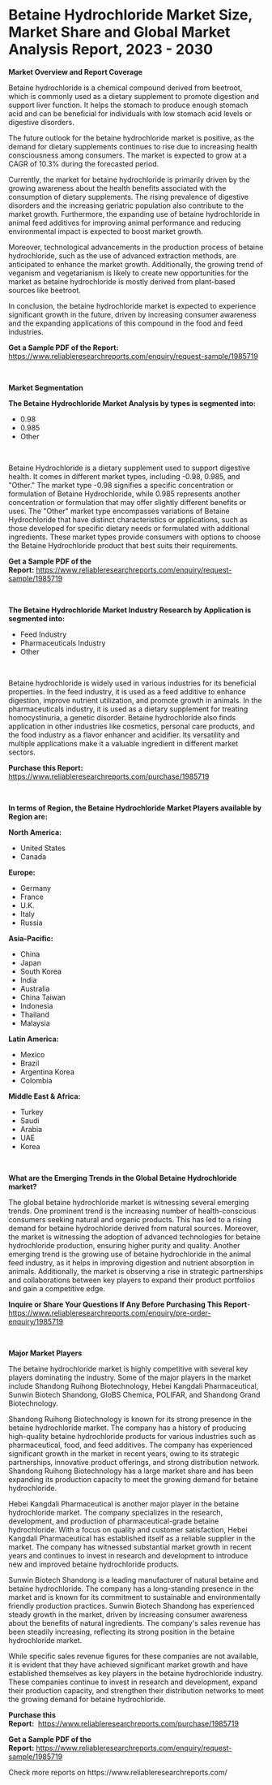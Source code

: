 <p><h1>Betaine Hydrochloride Market Size, Market Share and Global Market Analysis Report, 2023 - 2030</h1></p><p><strong>Market Overview and Report Coverage</strong></p>
<p><p>Betaine hydrochloride is a chemical compound derived from beetroot, which is commonly used as a dietary supplement to promote digestion and support liver function. It helps the stomach to produce enough stomach acid and can be beneficial for individuals with low stomach acid levels or digestive disorders.</p><p>The future outlook for the betaine hydrochloride market is positive, as the demand for dietary supplements continues to rise due to increasing health consciousness among consumers. The market is expected to grow at a CAGR of 10.3% during the forecasted period.</p><p>Currently, the market for betaine hydrochloride is primarily driven by the growing awareness about the health benefits associated with the consumption of dietary supplements. The rising prevalence of digestive disorders and the increasing geriatric population also contribute to the market growth. Furthermore, the expanding use of betaine hydrochloride in animal feed additives for improving animal performance and reducing environmental impact is expected to boost market growth.</p><p>Moreover, technological advancements in the production process of betaine hydrochloride, such as the use of advanced extraction methods, are anticipated to enhance the market growth. Additionally, the growing trend of veganism and vegetarianism is likely to create new opportunities for the market as betaine hydrochloride is mostly derived from plant-based sources like beetroot.</p><p>In conclusion, the betaine hydrochloride market is expected to experience significant growth in the future, driven by increasing consumer awareness and the expanding applications of this compound in the food and feed industries.</p></p>
<p><strong>Get a Sample PDF of the Report:</strong> <a href="https://www.reliableresearchreports.com/enquiry/request-sample/1985719">https://www.reliableresearchreports.com/enquiry/request-sample/1985719</a></p>
<p>&nbsp;</p>
<p><strong>Market Segmentation</strong></p>
<p><strong>The Betaine Hydrochloride Market Analysis by types is segmented into:</strong></p>
<p><ul><li>0.98</li><li>0.985</li><li>Other</li></ul></p>
<p>&nbsp;</p>
<p><p>Betaine Hydrochloride is a dietary supplement used to support digestive health. It comes in different market types, including -0.98, 0.985, and "Other." The market type -0.98 signifies a specific concentration or formulation of Betaine Hydrochloride, while 0.985 represents another concentration or formulation that may offer slightly different benefits or uses. The "Other" market type encompasses variations of Betaine Hydrochloride that have distinct characteristics or applications, such as those developed for specific dietary needs or formulated with additional ingredients. These market types provide consumers with options to choose the Betaine Hydrochloride product that best suits their requirements.</p></p>
<p><strong>Get a Sample PDF of the Report:</strong>&nbsp;<a href="https://www.reliableresearchreports.com/enquiry/request-sample/1985719">https://www.reliableresearchreports.com/enquiry/request-sample/1985719</a></p>
<p>&nbsp;</p>
<p><strong>The Betaine Hydrochloride Market Industry Research by Application is segmented into:</strong></p>
<p><ul><li>Feed Industry</li><li>Pharmaceuticals Industry</li><li>Other</li></ul></p>
<p>&nbsp;</p>
<p><p>Betaine hydrochloride is widely used in various industries for its beneficial properties. In the feed industry, it is used as a feed additive to enhance digestion, improve nutrient utilization, and promote growth in animals. In the pharmaceuticals industry, it is used as a dietary supplement for treating homocystinuria, a genetic disorder. Betaine hydrochloride also finds application in other industries like cosmetics, personal care products, and the food industry as a flavor enhancer and acidifier. Its versatility and multiple applications make it a valuable ingredient in different market sectors.</p></p>
<p><strong>Purchase this Report:</strong>&nbsp; <a href="https://www.reliableresearchreports.com/purchase/1985719">https://www.reliableresearchreports.com/purchase/1985719</a></p>
<p>&nbsp;</p>
<p><strong>In terms of Region, the Betaine Hydrochloride Market Players available by Region are:</strong></p>
<p>
    <p> <strong> North America: </strong>
        <ul>
            <li>United States</li>
            <li>Canada</li>
        </ul>
        </p> 
    <p> <strong> Europe: </strong>
        <ul>
            <li>Germany</li>
            <li>France</li>
            <li>U.K.</li>
            <li>Italy</li>
            <li>Russia</li>
        </ul>
        </p> 
    <p> <strong> Asia-Pacific: </strong>
        <ul>
            <li>China</li>
            <li>Japan</li>
            <li>South Korea</li>
            <li>India</li>
            <li>Australia</li>
            <li>China Taiwan</li>
            <li>Indonesia</li>
            <li>Thailand</li>
            <li>Malaysia</li>
        </ul>
        </p> 
    <p> <strong> Latin America: </strong>
        <ul>
            <li>Mexico</li>
            <li>Brazil</li>
            <li>Argentina Korea</li>
            <li>Colombia</li>
        </ul>
        </p> 
    <p> <strong> Middle East & Africa: </strong>
        <ul>
            <li>Turkey</li>
            <li>Saudi</li>
            <li>Arabia</li>
            <li>UAE</li>
            <li>Korea</li>
        </ul>
    </p>
    </p>
<p>&nbsp;</p>
<p><strong>What are the Emerging Trends in the Global Betaine Hydrochloride market?</strong></p>
<p><p>The global betaine hydrochloride market is witnessing several emerging trends. One prominent trend is the increasing number of health-conscious consumers seeking natural and organic products. This has led to a rising demand for betaine hydrochloride derived from natural sources. Moreover, the market is witnessing the adoption of advanced technologies for betaine hydrochloride production, ensuring higher purity and quality. Another emerging trend is the growing use of betaine hydrochloride in the animal feed industry, as it helps in improving digestion and nutrient absorption in animals. Additionally, the market is observing a rise in strategic partnerships and collaborations between key players to expand their product portfolios and gain a competitive edge.</p></p>
<p><strong>Inquire or Share Your Questions If Any Before Purchasing This Report</strong>- <a href="https://www.reliableresearchreports.com/enquiry/pre-order-enquiry/1985719">https://www.reliableresearchreports.com/enquiry/pre-order-enquiry/1985719</a></p>
<p>&nbsp;</p>
<p><strong>Major Market Players</strong></p>
<p><p>The betaine hydrochloride market is highly competitive with several key players dominating the industry. Some of the major players in the market include Shandong Ruihong Biotechnology, Hebei Kangdali Pharmaceutical, Sunwin Biotech Shandong, GloBS Chemica, POLIFAR, and Shandong Grand Biotechnology.</p><p>Shandong Ruihong Biotechnology is known for its strong presence in the betaine hydrochloride market. The company has a history of producing high-quality betaine hydrochloride products for various industries such as pharmaceutical, food, and feed additives. The company has experienced significant growth in the market in recent years, owing to its strategic partnerships, innovative product offerings, and strong distribution network. Shandong Ruihong Biotechnology has a large market share and has been expanding its production capacity to meet the growing demand for betaine hydrochloride.</p><p>Hebei Kangdali Pharmaceutical is another major player in the betaine hydrochloride market. The company specializes in the research, development, and production of pharmaceutical-grade betaine hydrochloride. With a focus on quality and customer satisfaction, Hebei Kangdali Pharmaceutical has established itself as a reliable supplier in the market. The company has witnessed substantial market growth in recent years and continues to invest in research and development to introduce new and improved betaine hydrochloride products.</p><p>Sunwin Biotech Shandong is a leading manufacturer of natural betaine and betaine hydrochloride. The company has a long-standing presence in the market and is known for its commitment to sustainable and environmentally friendly production practices. Sunwin Biotech Shandong has experienced steady growth in the market, driven by increasing consumer awareness about the benefits of natural ingredients. The company's sales revenue has been steadily increasing, reflecting its strong position in the betaine hydrochloride market.</p><p>While specific sales revenue figures for these companies are not available, it is evident that they have achieved significant market growth and have established themselves as key players in the betaine hydrochloride industry. These companies continue to invest in research and development, expand their production capacity, and strengthen their distribution networks to meet the growing demand for betaine hydrochloride.</p></p>
<p><strong>Purchase this Report:</strong>&nbsp;&nbsp;<a href="https://www.reliableresearchreports.com/purchase/1985719">https://www.reliableresearchreports.com/purchase/1985719</a></p>
<p></p>
<p><strong>Get a Sample PDF of the Report:</strong>&nbsp;<a href="https://www.reliableresearchreports.com/enquiry/request-sample/1985719">https://www.reliableresearchreports.com/enquiry/request-sample/1985719</a></p>
<p>Check more reports on https://www.reliableresearchreports.com/</p>